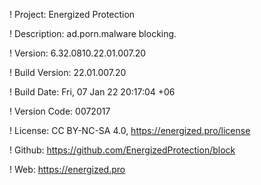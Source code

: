 ! Project: Energized Protection

! Description: ad.porn.malware blocking.

! Version: 6.32.0810.22.01.007.20

! Build Version: 22.01.007.20

! Build Date: Fri, 07 Jan 22 20:17:04 +06

! Version Code: 0072017

! License: CC BY-NC-SA 4.0, https://energized.pro/license

! Github: https://github.com/EnergizedProtection/block

! Web: https://energized.pro
